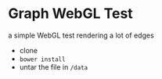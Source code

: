 # Graph WebGL Test

a simple WebGL test rendering a lot of edges

- clone
- `bower install`
- untar the file in `/data`
